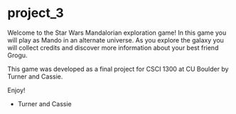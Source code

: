 # project_3

Welcome to the Star Wars Mandalorian exploration game!
In this game you will play as Mando in an alternate universe.
As you explore the galaxy you will collect credits and discover more information about your best friend Grogu.

This game was developed as a final project for CSCI 1300 at CU Boulder by Turner and Cassie.

Enjoy!

- Turner and Cassie
